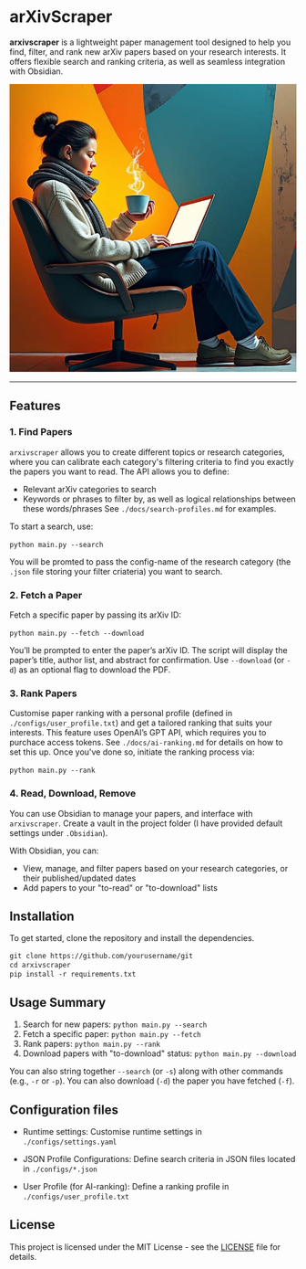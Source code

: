 # arXivScraper

**arxivscraper** is a lightweight paper management tool designed to help you find, filter, and rank new arXiv papers based on your research interests. It offers flexible search and ranking criteria, as well as seamless integration with Obsidian.

![Logo](./logo.jpg)

---

## Features

### 1. Find Papers

`arxivscraper` allows you to create different topics or research categories, where you can calibrate each category's filtering criteria to find you exactly the papers you want to read. The API allows you to define:
- Relevant arXiv categories to search
- Keywords or phrases to filter by, as well as logical relationships between these words/phrases
See `./docs/search-profiles.md` for examples.

To start a search, use:

```python main.py --search```

You will be promted to pass the config-name of the research category (the `.json` file storing your filter criateria) you want to search.

### 2. Fetch a Paper
Fetch a specific paper by passing its arXiv ID:

```python main.py --fetch --download```

You’ll be prompted to enter the paper’s arXiv ID. The script will display the paper’s title, author list, and abstract for confirmation. Use `--download` (or `-d`) as an optional flag to download the PDF.

### 3. Rank Papers
Customise paper ranking with a personal profile (defined in `./configs/user_profile.txt`) and get a tailored ranking that suits your interests. This feature uses OpenAI’s GPT API, which requires you to purchace access tokens. See `./docs/ai-ranking.md` for details on how to set this up. Once you've done so, initiate the ranking process via:

```python main.py --rank```

### 4. Read, Download, Remove
You can use Obsidian to manage your papers, and interface with `arxivscraper`. Create a vault in the project folder (I have provided default settings under `.Obsidian`).

With Obsidian, you can:
- View, manage, and filter papers based on your research categories, or their published/updated dates
- Add papers to your "to-read" or "to-download" lists

## Installation

To get started, clone the repository and install the dependencies.

```
git clone https://github.com/yourusername/git
cd arxivscraper
pip install -r requirements.txt
```

## Usage Summary

1. Search for new papers: ```python main.py --search```
2. Fetch a specific paper: ```python main.py --fetch```
3. Rank papers: ```python main.py --rank```
4. Download papers with "to-download" status: ```python main.py --download```

You can also string together `--search` (or `-s`) along with other commands (e.g., `-r` or `-p`). You can also download (`-d`) the paper you have fetched (`-f`).

## Configuration files

- Runtime settings: Customise runtime settings in `./configs/settings.yaml`

- JSON Profile Configurations: Define search criteria in JSON files located in `./configs/*.json`

- User Profile (for AI-ranking): Define a ranking profile in `./configs/user_profile.txt`

## License

This project is licensed under the MIT License - see the [LICENSE](./LICENSE) file for details.
